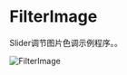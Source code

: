 FilterImage
=========

Slider调节图片色调示例程序。。


![FilterImage](https://raw.githubusercontent.com/luowei/iOS-demos/master/FilterImage/doc/a.png)